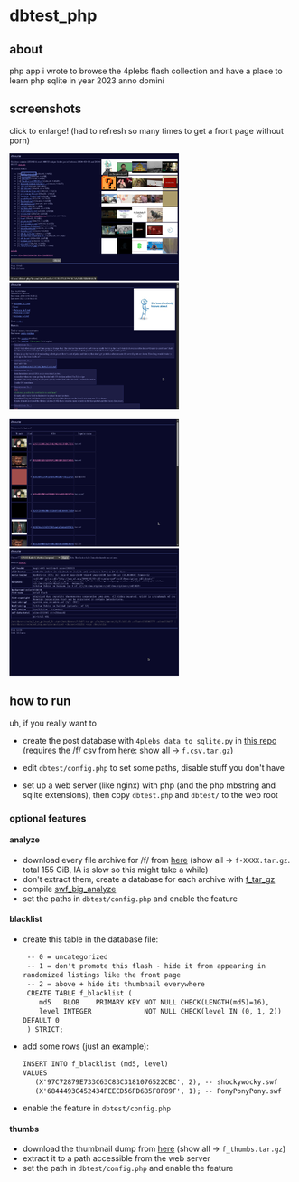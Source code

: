 # dbtest_php

## about

php app i wrote to browse the 4plebs flash collection and have a place to learn
php sqlite in year 2023 anno domini

## screenshots

click to enlarge! (had to refresh so many times to get a front page without porn)

<A href="//raw.githubusercontent.com/necroflasher/dbtest_php/refs/heads/master/.github/1front.png"><IMG src=".github/1front.png" width="300"></A> <A href="//raw.githubusercontent.com/necroflasher/dbtest_php/refs/heads/master/.github/2md5info.png"><IMG src=".github/2md5info.png" width="300"></A>

<A href="//raw.githubusercontent.com/necroflasher/dbtest_php/refs/heads/master/.github/3nameinfo.png"><IMG src=".github/3nameinfo.png" width="300"></A> <A href="//raw.githubusercontent.com/necroflasher/dbtest_php/refs/heads/master/.github/4analyze.png"><IMG src=".github/4analyze.png" width="300"></A>

## how to run

uh, if you really want to

- create the post database with `4plebs_data_to_sqlite.py` in
  [this repo](https://github.com/necroflasher/f_stuff) (requires the /f/ csv
  from [here](https://archive.org/details/4plebs-org-data-dump-2024-01): show
  all -> `f.csv.tar.gz`)

- edit `dbtest/config.php` to set some paths, disable stuff you don't have

- set up a web server (like nginx) with php (and the php mbstring and sqlite extensions), then copy `dbtest.php` and `dbtest/` to the web root

### optional features

#### analyze

- download every file archive for /f/ from
  [here](https://archive.org/details/4plebs-org-image-dump-2024-01-part1) (show
  all -> `f-XXXX.tar.gz`. total 155 GiB, IA is slow so this might take a while)
- don't extract them, create a database for each archive with
  [f_tar_gz](https://github.com/necroflasher/f_tar_gz)
- compile [swf_big_analyze](https://github.com/necroflasher/swf_big_analyze)
- set the paths in `dbtest/config.php` and enable the feature

#### blacklist

- create this table in the database file:
  ```
   -- 0 = uncategorized
   -- 1 = don't promote this flash - hide it from appearing in randomized listings like the front page
   -- 2 = above + hide its thumbnail everywhere
   CREATE TABLE f_blacklist (
      md5   BLOB    PRIMARY KEY NOT NULL CHECK(LENGTH(md5)=16),
      level INTEGER             NOT NULL CHECK(level IN (0, 1, 2)) DEFAULT 0
   ) STRICT;
  ```
- add some rows (just an example):
   ```
   INSERT INTO f_blacklist (md5, level)
   VALUES
      (X'97C72879E733C63C83C3181076522CBC', 2), -- shockywocky.swf
      (X'6844493C452434FEECD56FD6B5F8F89F', 1); -- PonyPonyPony.swf
   ```
- enable the feature in `dbtest/config.php`

#### thumbs

- download the thumbnail dump from
  [here](https://archive.org/details/4plebs-org-thumbnail-dump-2024-01) (show
  all -> `f_thumbs.tar.gz`)
- extract it to a path accessible from the web server
- set the path in `dbtest/config.php` and enable the feature
